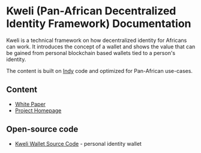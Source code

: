 # Kweli (Pan-African Decentralized Identity Framework) Documentation

Kweli is a technical framework on how decentralized identity for Africans can work. It introduces the concept of a wallet and shows the value that can be gained from personal blockchain based wallets tied to a person's identity.   

The content is built on [Indy](https://github.com/hyperledger/indy-node#about-indy-node) code and optimized for Pan-African use-cases.

## Content

* [White Paper](https://github.com/AfricanDigitalAssetFramework/kweli/blob/master/docs/Kweli%20-%20Pan-African%20Self-Sovereign%20Identity.pdf)
* [Project Homepage](https://kweli-ssi.web.app/)   

## Open-source code
* [Kweli Wallet Source Code](https://gitlab.com/kweli) - personal identity wallet
